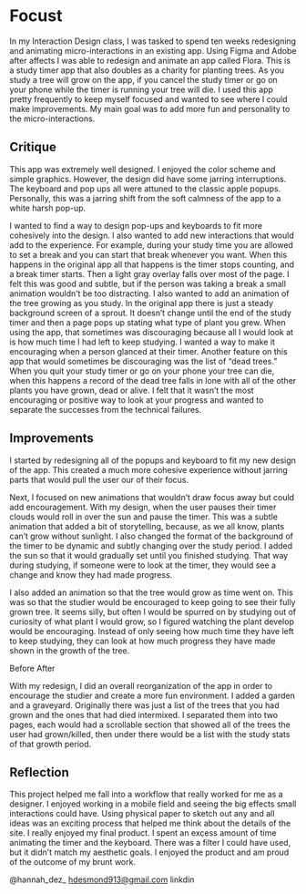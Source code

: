 # Focust
In my Interaction Design class, I was tasked to spend ten weeks redesigning and animating micro-interactions in an existing app. Using Figma and Adobe after affects I was able to redesign and animate an app called Flora. This is a study timer app that also doubles as a charity for planting trees. As you study a tree will grow on the app, if you cancel the study timer or go on your phone while the timer is running your tree will die. I used this app pretty frequently to keep myself focused and wanted to see where I could make improvements. My main goal was to add more fun and personality to the micro-interactions.

## Critique
This app was extremely well designed. I enjoyed the color scheme and simple graphics. However, the design did have some jarring interruptions. The keyboard and pop ups all were attuned to the classic apple popups. Personally, this was a jarring shift from the soft calmness of the app to a white harsh pop-up. 
    
I wanted to find a way to design pop-ups and keyboards to fit more cohesively into the design. I also wanted to add new interactions that would add to the experience. For example, during your study time you are allowed to set a break and you can start that break whenever you want. When this happens in the original app all that happens is the timer stops counting, and a break timer starts. Then a light gray overlay falls over most of the page. I felt this was good and subtle, but if the person was taking a break a small animation wouldn’t be too distracting. I also wanted to add an animation of the tree growing as you study. In the original app there is just a steady background screen of a sprout. It doesn’t change until the end of the study timer and then a page pops up stating what type of plant you grew. When using the app, that sometimes was discouraging because all I would look at is how much time I had left to keep studying. I wanted a way to make it encouraging when a person glanced at their timer. Another feature on this app that would sometimes be discouraging was the list of “dead trees.” When you quit your study timer or go on your phone your tree can die, when this happens a record of the dead tree falls in lone with all of the other plants you have grown, dead or alive. I felt that it wasn’t the most encouraging or positive way to look at your progress and wanted to separate the successes from the technical failures.

## Improvements
I started by redesigning all of the popups and keyboard to fit my new design of the app. This created a much more cohesive experience without jarring parts that would pull the user our of their focus. 
    
Next, I focused on new animations that wouldn’t draw focus away but could add encouragement. With my design, when the user pauses their timer clouds would roll in over the sun and pause the timer. This was a subtle animation that added a bit of storytelling, because, as we all know, plants can’t grow without sunlight. I also changed the format of the background of the timer to be dynamic and subtly changing over the study period. I added the sun so that it would gradually set until you finished studying. That way during studying, if someone were to look at the timer, they would see a change and know they had made progress. 
    
I also added an animation so that the tree would grow as time went on. This was so that the studier would be encouraged to keep going to see their fully grown tree. It seems silly, but often I would be spurred on by studying out of curiosity of what plant I would grow, so I figured watching the plant develop would be encouraging. Instead of only seeing how much time they have left to keep studying, they can look at how much progress they have made shown in the growth of the tree. 
    
Before After

With my redesign, I did an overall reorganization of the app in order to encourage the studier and create a more fun environment. I added a garden and a graveyard. Originally there was just a list of the trees that you had grown and the ones that had died intermixed. I separated them into two pages, each would had a scrollable section that showed all of the trees the user had grown/killed, then under there would be a list with the study stats of that growth period.

## Reflection
This project helped me fall into a workflow that really worked for me as a designer. I enjoyed working in a mobile field and seeing the big effects small interactions could have. Using physical paper to sketch out any and all ideas was an exciting process that helped me think about the details of the site. I really enjoyed my final product. I spent an excess amount of time animating the timer and the keyboard. There was a filter I could have used, but it didn’t match my aesthetic goals. I enjoyed the product and am proud of the outcome of my brunt work.

@hannah_dez_  hdesmond913@gmail.com  linkdin